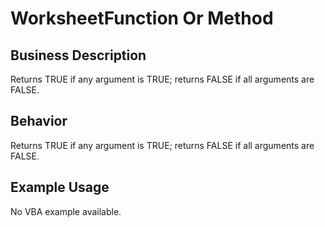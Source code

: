 # WorksheetFunction Or Method

## Business Description
Returns TRUE if any argument is TRUE; returns FALSE if all arguments are FALSE.

## Behavior
Returns TRUE if any argument is TRUE; returns FALSE if all arguments are FALSE.

## Example Usage
No VBA example available.